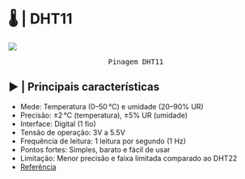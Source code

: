 # 🌡️ | DHT11

<kbd>
  <img src = "https://newbiely.com/images/tutorial/dht11-temperature-humudity-sensor-pinout.jpg">
</p>
  <p align = center>
    Pinagem DHT11
  </p>
</kbd>

## ▶️ | Principais características

- Mede: Temperatura (0–50 °C) e umidade (20–90% UR)
- Precisão: ±2 °C (temperatura), ±5% UR (umidade)
- Interface: Digital (1 fio)
- Tensão de operação: 3V a 5.5V
- Frequência de leitura: 1 leitura por segundo (1 Hz)
- Pontos fortes: Simples, barato e fácil de usar
- Limitação: Menor precisão e faixa limitada comparado ao DHT22
- [Referência](https://www.adafruit.com/product/386)
